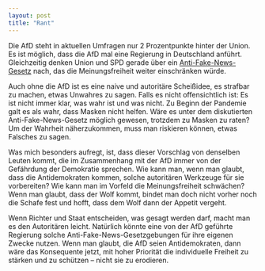 ```yaml
---
layout: post
title: "Rant"
---
```

Die AfD steht in aktuellen Umfragen nur 2 Prozentpunkte hinter der Union. Es ist möglich, dass die AfD mal eine Regierung in Deutschland anführt. Gleichzeitig denken Union und SPD gerade über ein [Anti-Fake-News-Gesetz](https://www.t-online.de/nachrichten/deutschland/innenpolitik/id_100655496/union-und-spd-wollen-offenbar-schaerfer-gegen-fake-news-vorgehen.html) nach, das die Meinungsfreiheit weiter einschränken würde.

Auch ohne die AfD ist es eine naive und autoritäre Scheißidee, es strafbar zu machen, etwas Unwahres zu sagen. Falls es nicht offensichtlich ist: Es ist nicht immer klar, was wahr ist und was nicht. Zu Beginn der Pandemie galt es als wahr, dass Masken nicht helfen. Wäre es unter dem diskutierten Anti-Fake-News-Gesetz möglich gewesen, trotzdem zu Masken zu raten? Um der Wahrheit näherzukommen, muss man riskieren können, etwas Falsches zu sagen.

Was mich besonders aufregt, ist, dass dieser Vorschlag von denselben Leuten kommt, die im Zusammenhang mit der AfD immer von der Gefährdung der Demokratie sprechen. Wie kann man, wenn man glaubt, dass die Antidemokraten kommen, solche autoritären Werkzeuge für sie vorbereiten? Wie kann man im Vorfeld die Meinungsfreiheit schwächen? Wenn man glaubt, dass der Wolf kommt, bindet man doch nicht vorher noch die Schafe fest und hofft, dass dem Wolf dann der Appetit vergeht.

Wenn Richter und Staat entscheiden, was gesagt werden darf, macht man es den Autoritären leicht. Natürlich könnte eine von der AfD geführte Regierung solche Anti-Fake-News-Gesetzgebungen für ihre eigenen Zwecke nutzen. Wenn man glaubt, die AfD seien Antidemokraten, dann wäre das Konsequente jetzt, mit hoher Priorität die individuelle Freiheit zu stärken und zu schützen – nicht sie zu erodieren.